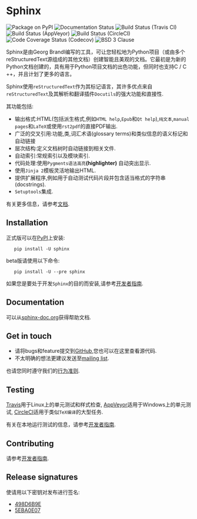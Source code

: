 # Sphinx

<img src="https://img.shields.io/pypi/v/sphinx.svg" alt="Package on PyPI"> <img src="https://readthedocs.org/projects/sphinx/badge/?version=master" alt="Documentation Status"> <img src="https://travis-ci.org/sphinx-doc/sphinx.svg?branch=master" alt="Build Status (Travis CI)"> <img src="https://ci.appveyor.com/api/projects/status/github/sphinx-doc/sphinx?branch=master&svg=true" alt="Build Status (AppVeyor)"> <img src="https://circleci.com/gh/sphinx-doc/sphinx.svg?style=shield" alt="Build Status (CircleCI)"> <img src="https://codecov.io/gh/sphinx-doc/sphinx/branch/master/graph/badge.svg" alt="Code Coverage Status (Codecov)"> <img src="https://img.shields.io/badge/License-BSD%203--Clause-blue.svg" alt="BSD 3 Clause">

Sphinx是由Georg Brandl编写的工具，可让您轻松地为Python项目（或由多个reStructuredText源组成的其他文档）创建智能且美观的文档。它最初是为新的Python文档创建的，具有用于Python项目文档的出色功能，但同时也支持C / C ++，并且计划了更多的语言。

Sphinx使用`reStructuredText`作为其标记语言，其许多优点来自`reStructuredText`及其解析和翻译插件`Docutils`的强大功能和直接性.

其功能包括:

- 输出格式:HTML(包括派生格式,例如`HTML help`,`Epub`和`Qt help`),`纯文本`,`manual pages`和`LaTeX`或使用`rst2pdf`的直接PDF输出.
- 广泛的交叉引用:功能,类,词汇术语(glossary terms)和类似信息的语义标记和自动链接
- 层次结构:定义文档树时自动链接到相关文件.
- 自动索引:常规索引以及模块索引.
- 代码处理:使用`Pygments语法高亮`**(highlighter)** 自动突出显示.
- 使用`Jinja 2`模板灵活地输出HTML.
- 提供扩展程序,例如用于自动测试代码片段并包含适当格式的字符串(docstrings).
- `Setuptools`集成.

有关更多信息，请参考[文档](http://www.sphinx-doc.org).

## Installation

正式版可以在[PyPI](https://pypi.org/project/Sphinx/)上安装:

```
   pip install -U sphinx
```

beta版请使用以下命令:

```
   pip install -U --pre sphinx
```

如果您是要处于开发`Sphinx`的目的而安装,请参考[开发者指南](http://www.sphinx-doc.org/en/master/devguide.html).

## Documentation

可以从[sphinx-doc.org](http://www.sphinx-doc.org/)获得帮助文档.

## Get in touch

- 请将bugs和feature提交到[GitHub](sphinx),您也可以在这里查看源代码.
- 不太明确的想法更建议发送至[mailing list](https://groups.google.com/forum/#!forum/sphinx-users).

也请您同时遵守我们的[行为准则](http://www.sphinx-doc.org/en/master/code_of_conduct.html).

## Testing

[Travis](https://travis-ci.org/sphinx-doc/sphinx)用于Linux上的单元测试和样式检查,
[AppVeyor](https://ci.appveyor.com/project/sphinxdoc/sphinx)适用于Windows上的单元测试,
[CircleCI](https://circleci.com/gh/sphinx-doc/sphinx)适用于类似`TeX编译`的大型任务.

有关在本地运行测试的信息，请参考[开发者指南](http://www.sphinx-doc.org/en/master/devguide.html).

## Contributing

请参考[开发者指南](http://www.sphinx-doc.org/en/master/devguide.html).

## Release signatures

使请用以下密钥对发布进行签名:

- [498D6B9E](https://pgp.mit.edu/pks/lookup?op=vindex&search=0x102C2C17498D6B9E)
- [5EBA0E07](https://pgp.mit.edu/pks/lookup?op=vindex&search=0x1425F8CE5EBA0E07)
